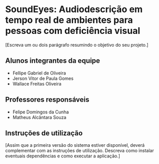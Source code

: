 # SoundEyes: Audiodescrição em tempo real de ambientes para pessoas com deficiência visual

[Escreva um ou dois  parágrafo resumindo o objetivo do seu projeto.]

## Alunos integrantes da equipe

* Fellipe Gabriel de Oliveira
* Jerson Vitor de Paula Gomes
* Wallace Freitas Oliveira

## Professores responsáveis

* Felipe Domingos da Cunha
* Matheus Alcântara Souza

## Instruções de utilização

[Assim que a primeira versão do sistema estiver disponível, deverá complementar com as instruções de utilização. Descreva como instalar eventuais dependências e como executar a aplicação.]
